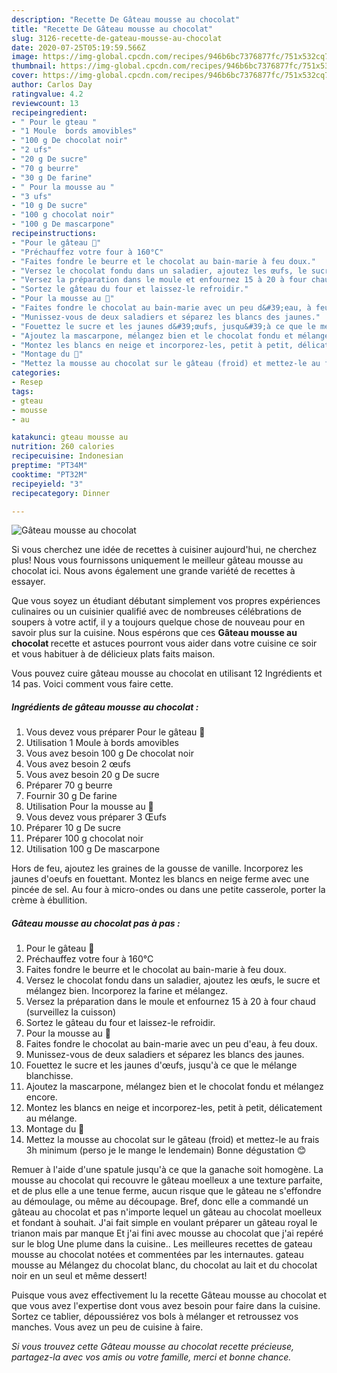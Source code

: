 ```yaml
---
description: "Recette De Gâteau mousse au chocolat"
title: "Recette De Gâteau mousse au chocolat"
slug: 3126-recette-de-gateau-mousse-au-chocolat
date: 2020-07-25T05:19:59.566Z
image: https://img-global.cpcdn.com/recipes/946b6bc7376877fc/751x532cq70/gateau-mousse-au-chocolat-photo-principale-de-la-recette.jpg
thumbnail: https://img-global.cpcdn.com/recipes/946b6bc7376877fc/751x532cq70/gateau-mousse-au-chocolat-photo-principale-de-la-recette.jpg
cover: https://img-global.cpcdn.com/recipes/946b6bc7376877fc/751x532cq70/gateau-mousse-au-chocolat-photo-principale-de-la-recette.jpg
author: Carlos Day
ratingvalue: 4.2
reviewcount: 13
recipeingredient:
- " Pour le gteau "
- "1 Moule  bords amovibles"
- "100 g De chocolat noir"
- "2 ufs"
- "20 g De sucre"
- "70 g beurre"
- "30 g De farine"
- " Pour la mousse au "
- "3 ufs"
- "10 g De sucre"
- "100 g chocolat noir"
- "100 g De mascarpone"
recipeinstructions:
- "Pour le gâteau 🥧"
- "Préchauffez votre four à 160°C"
- "Faites fondre le beurre et le chocolat au bain-marie à feu doux."
- "Versez le chocolat fondu dans un saladier, ajoutez les œufs, le sucre et mélangez bien. Incorporez la farine et mélangez."
- "Versez la préparation dans le moule et enfournez 15 à 20 à four chaud (surveillez la cuisson)"
- "Sortez le gâteau du four et laissez-le refroidir."
- "Pour la mousse au 🍫"
- "Faites fondre le chocolat au bain-marie avec un peu d&#39;eau, à feu doux."
- "Munissez-vous de deux saladiers et séparez les blancs des jaunes."
- "Fouettez le sucre et les jaunes d&#39;œufs, jusqu&#39;à ce que le mélange blanchisse."
- "Ajoutez la mascarpone, mélangez bien et le chocolat fondu et mélangez encore."
- "Montez les blancs en neige et incorporez-les, petit à petit, délicatement au mélange."
- "Montage du 🥧"
- "Mettez la mousse au chocolat sur le gâteau (froid) et mettez-le au frais 3h minimum (perso je le mange le lendemain) Bonne dégustation 😊"
categories:
- Resep
tags:
- gteau
- mousse
- au

katakunci: gteau mousse au 
nutrition: 260 calories
recipecuisine: Indonesian
preptime: "PT34M"
cooktime: "PT32M"
recipeyield: "3"
recipecategory: Dinner

---
```



![Gâteau mousse au chocolat](https://img-global.cpcdn.com/recipes/946b6bc7376877fc/751x532cq70/gateau-mousse-au-chocolat-photo-principale-de-la-recette.jpg)

Si vous cherchez une idée de recettes à cuisiner aujourd'hui, ne cherchez plus! Nous vous fournissons uniquement le meilleur gâteau mousse au chocolat ici. Nous avons également une grande variété de recettes à essayer.

Que vous soyez un étudiant débutant simplement vos propres expériences culinaires ou un cuisinier qualifié avec de nombreuses célébrations de soupers à votre actif, il y a toujours quelque chose de nouveau pour en savoir plus sur la cuisine. Nous espérons que ces <strong> Gâteau mousse au chocolat </strong> recette et astuces pourront vous aider dans votre cuisine ce soir et vous habituer à de délicieux plats faits maison.

<!--inarticleads1-->

Vous pouvez cuire gâteau mousse au chocolat en utilisant 12 Ingrédients et 14 pas. Voici comment vous faire cette.

##### Ingrédients de gâteau mousse au chocolat :

1. Vous devez vous préparer  Pour le gâteau 🥧
1. Utilisation 1 Moule à bords amovibles
1. Vous avez besoin 100 g De chocolat noir
1. Vous avez besoin 2 œufs
1. Vous avez besoin 20 g De sucre
1. Préparer 70 g beurre
1. Fournir 30 g De farine
1. Utilisation  Pour la mousse au 🍫
1. Vous devez vous préparer 3 Œufs
1. Préparer 10 g De sucre
1. Préparer 100 g chocolat noir
1. Utilisation 100 g De mascarpone


Hors de feu, ajoutez les graines de la gousse de vanille. Incorporez les jaunes d&#39;oeufs en fouettant. Montez les blancs en neige ferme avec une pincée de sel. Au four à micro-ondes ou dans une petite casserole, porter la crème à ébullition. 

<!--inarticleads2-->

##### Gâteau mousse au chocolat pas à pas :

1. Pour le gâteau 🥧
1. Préchauffez votre four à 160°C
1. Faites fondre le beurre et le chocolat au bain-marie à feu doux.
1. Versez le chocolat fondu dans un saladier, ajoutez les œufs, le sucre et mélangez bien. Incorporez la farine et mélangez.
1. Versez la préparation dans le moule et enfournez 15 à 20 à four chaud (surveillez la cuisson)
1. Sortez le gâteau du four et laissez-le refroidir.
1. Pour la mousse au 🍫
1. Faites fondre le chocolat au bain-marie avec un peu d&#39;eau, à feu doux.
1. Munissez-vous de deux saladiers et séparez les blancs des jaunes.
1. Fouettez le sucre et les jaunes d&#39;œufs, jusqu&#39;à ce que le mélange blanchisse.
1. Ajoutez la mascarpone, mélangez bien et le chocolat fondu et mélangez encore.
1. Montez les blancs en neige et incorporez-les, petit à petit, délicatement au mélange.
1. Montage du 🥧
1. Mettez la mousse au chocolat sur le gâteau (froid) et mettez-le au frais 3h minimum (perso je le mange le lendemain) Bonne dégustation 😊


Remuer à l&#39;aide d&#39;une spatule jusqu&#39;à ce que la ganache soit homogène. La mousse au chocolat qui recouvre le gâteau moelleux a une texture parfaite, et de plus elle a une tenue ferme, aucun risque que le gâteau ne s&#39;effondre au démoulage, ou même au découpage. Bref, donc elle a commandé un gâteau au chocolat et pas n&#39;importe lequel un gâteau au chocolat moelleux et fondant à souhait. J&#39;ai fait simple en voulant préparer un gâteau royal le trianon mais par manque Et j&#39;ai fini avec mousse au chocolat que j&#39;ai repéré sur le blog Une plume dans la cuisine.. Les meilleures recettes de gateau mousse au chocolat notées et commentées par les internautes. gateau mousse au Mélangez du chocolat blanc, du chocolat au lait et du chocolat noir en un seul et même dessert! 

<!--inarticleads1-->

<p>
Puisque vous avez effectivement lu la recette Gâteau mousse au chocolat et que vous avez l'expertise dont vous avez besoin pour faire dans la cuisine. Sortez ce tablier, dépoussiérez vos bols à mélanger et retroussez vos manches. Vous avez un peu de cuisine à faire.
</p>

<p>
<i>Si vous trouvez cette Gâteau mousse au chocolat recette précieuse, partagez-la avec vos amis ou votre famille, merci et bonne chance.</i>
</p>
